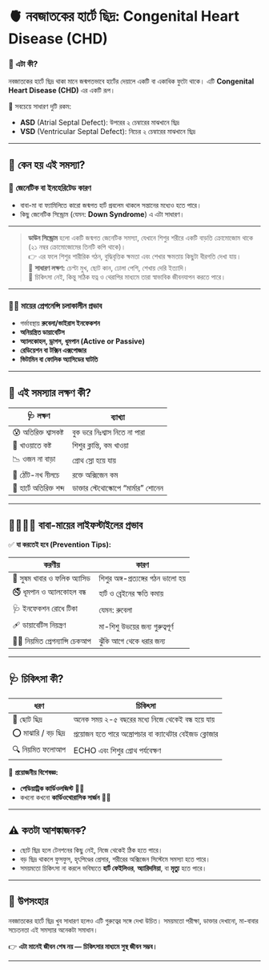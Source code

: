 # 🫀 নবজাতকের হার্টে ছিদ্র: Congenital Heart Disease (CHD)

### 🧩 এটা কী?

নবজাতকের হার্টে ছিদ্র থাকা মানে জন্মগতভাবে হার্টের দেয়ালে একটি বা একাধিক ফুটো থাকে। এটি **Congenital Heart Disease (CHD)** এর একটি রূপ।

🔸 সবচেয়ে সাধারণ দুটি রকম:

* **ASD** (Atrial Septal Defect): উপরের ২ চেম্বারের মাঝখানে ছিদ্র
* **VSD** (Ventricular Septal Defect): নিচের ২ চেম্বারের মাঝখানে ছিদ্র

---

## 🧠 কেন হয় এই সমস্যা?

### 🧬 **জেনেটিক বা ইনহেরিটেড কারণ**

* বাবা-মা বা ফ্যামিলিতে কারো জন্মগত হার্ট প্রবলেম থাকলে সন্তানের মধ্যেও হতে পারে।
* কিছু জেনেটিক সিন্ড্রোম (যেমন: **Down Syndrome**) এ এটা সাধারণ।

---

>**ডাউন সিন্ড্রোম** হলো একটি জন্মগত জেনেটিক সমস্যা, যেখানে শিশুর শরীরে একটি বাড়তি ক্রোমোজোম থাকে (২১ নম্বর ক্রোমোজোমের তিনটি কপি থাকে)।<br>
>👉 এর ফলে শিশুর শারীরিক গঠন, বুদ্ধিবৃত্তিক ক্ষমতা এবং শেখার ক্ষমতায় কিছুটা ধীরগতি দেখা যায়।<br>
>🤒 **সাধারণ লক্ষণ:** চেপ্টা মুখ, ছোট কান, ঢোলা পেশি, শেখায় দেরি ইত্যাদি।<br>
>🚨 চিকিৎসা নেই, কিন্তু সঠিক যত্ন ও থেরাপির মাধ্যমে তারা স্বাভাবিক জীবনযাপন করতে পারে।

---

### 🧕🏼 **মায়ের প্রেগনেন্সি চলাকালীন প্রভাব** 

* গর্ভাবস্থায় **রুবেলা/ভাইরাস ইনফেকশন**
* **অনিয়ন্ত্রিত ডায়াবেটিস**
* **অ্যালকোহল, ড্রাগস, ধূমপান (Active or Passive)**
* **রেডিয়েশন বা টক্সিন এক্সপোজার**
* **ভিটামিন বা ফোলিক অ্যাসিডের ঘাটতি**

---

## 🧪 এই সমস্যার লক্ষণ কী?

| 🩺 লক্ষণ                | ব্যাখ্যা                             |
| ----------------------- | ------------------------------------ |
| 😰 অতিরিক্ত শ্বাসকষ্ট   | বুক ভরে নিঃশ্বাস নিতে না পারা        |
| 🍼 খাওয়াতে কষ্ট         | শিশুর ক্লান্তি, কম খাওয়া             |
| 📉 ওজন না বাড়া          | গ্রোথ স্লো হয়ে যায়                   |
| 💙 ঠোঁট-নখ নীলচে        | রক্তে অক্সিজেন কম                    |
| 💓 হার্টে অতিরিক্ত শব্দ | ডাক্তার স্টেথোস্কোপে “মার্মার” শোনেন |

---

## 🕺🏼💃🏼 বাবা-মায়ের লাইফস্টাইলের প্রভাব

✅ **যা করতেই হবে (Prevention Tips):**

| করণীয়                            | কারণ                               |
| -------------------------------- | ---------------------------------- |
| 🥗 সুষম খাবার ও ফলিক অ্যাসিড     | শিশুর অঙ্গ-প্রত্যঙ্গের গঠন ভালো হয় |
| 🚭 ধূমপান ও অ্যালকোহল বন্ধ       | হার্ট ও ব্রেইনের ক্ষতি কমায়        |
| 🩺 ইনফেকশন রোধে টিকা             | যেমন: রুবেলা                       |
| 🩹 ডায়াবেটিস নিয়ন্ত্রণ           | মা-শিশু উভয়ের জন্য গুরুত্বপূর্ণ    |
| 👩‍⚕️ নিয়মিত প্রেগন্যান্সি চেকআপ | ঝুঁকি আগে থেকে ধরার জন্য           |

---

## 🩺 চিকিৎসা কী?

| ধরণ                  | চিকিৎসা                                                 |
| -------------------- | ------------------------------------------------------- |
| 🔘 ছোট ছিদ্র         | অনেক সময় ২-৫ বছরের মধ্যে নিজে থেকেই বন্ধ হয়ে যায়        |
| ⭕ মাঝারি / বড় ছিদ্র | প্রয়োজন হতে পারে অস্ত্রোপচার বা ক্যাথেটার বেইজড ক্লোজার |
| 🔍 নিয়মিত ফলোআপ      | ECHO এবং শিশুর গ্রোথ পর্যবেক্ষণ                         |

🔔 **প্রয়োজনীয় বিশেষজ্ঞ:**

* **পেডিয়াট্রিক কার্ডিওলজিস্ট** 👩‍⚕
* কখনো কখনো **কার্ডিওথোরাসিক সার্জন** 🧑‍⚕

---

## ⚠️ কতটা আশঙ্কাজনক?

* ছোট ছিদ্র হলে টেনশনের কিছু নেই, নিজে থেকেই ঠিক হতে পারে।
* বড় ছিদ্র থাকলে ফুসফুস, হৃৎপিণ্ডের প্রেসার, শরীরের অক্সিজেন সিস্টেমে সমস্যা হতে পারে।
* সময়মতো চিকিৎসা না করলে ভবিষ্যতে **হার্ট ফেইলিওর**, **অ্যারিদমিয়া**, বা **মৃত্যু** হতে পারে।

---

## 🧾 উপসংহার

নবজাতকের হার্টে ছিদ্র খুব সাধারণ হলেও এটি গুরুত্বের সঙ্গে দেখা উচিত। সময়মতো পরীক্ষা, ডাক্তার দেখানো, মা-বাবার সচেতনতা এই সমস্যার অনেকটা সমাধান।

👉 **এটা মানেই জীবন শেষ নয় — চিকিৎসার মাধ্যমে সুস্থ জীবন সম্ভব।**

---
